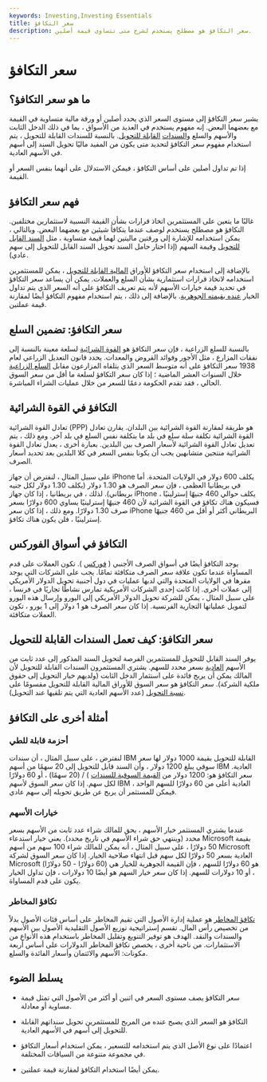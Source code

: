 ```yaml
---
keywords: Investing,Investing Essentials
title: سعر التكافؤ
description: سعر التكافؤ هو مصطلح يستخدم لشرح متى تتساوى قيمة أصلين.
---
```


# سعر التكافؤ
## ما هو سعر التكافؤ؟

يشير سعر التكافؤ إلى مستوى السعر الذي يحدد أصلين أو ورقة مالية متساوية في القيمة مع بعضهما البعض. إنه مفهوم يستخدم في العديد من الأسواق ، بما في ذلك الدخل الثابت والأسهم والسلع [والسندات](/convertiblebond) [القابلة للتحويل](/convertiblebond). بالنسبة للسندات القابلة للتحويل ، يتم استخدام مفهوم سعر التكافؤ لتحديد متى يكون من المفيد ماليًا تحويل السند إلى أسهم في الأسهم العادية.

إذا تم تداول أصلين على أساس التكافؤ ، فيمكن الاستدلال على أنهما بنفس السعر أو القيمة.

## فهم سعر التكافؤ

غالبًا ما يتعين على المستثمرين اتخاذ قرارات بشأن القيمة النسبية لاستثمارين مختلفين. التكافؤ هو مصطلح يستخدم لوصف عندما يتكافأ شيئين مع بعضهما البعض. وبالتالي ، يمكن استخدامه للإشارة إلى ورقتين ماليتين لهما قيمة متساوية ، مثل [السند القابل للتحويل](/convertiblebond) وقيمة السهم (إذا اختار حامل السند تحويل السند القابل للتحويل إلى سهم عادي).

بالإضافة إلى استخدام سعر التكافؤ للأوراق [المالية القابلة للتحويل](/convertible-security) ، يمكن للمستثمرين استخدامه لاتخاذ قرارات استثمارية بشأن السلع والعملات. يمكن أن يساعد سعر التكافؤ في تحديد قيمة خيارات الأسهم لأنه يتم تعريف التكافؤ على أنه السعر الذي يتم تداول الخيار [عنده بقيمته الجوهرية](/intrinsicvalue). بالإضافة إلى ذلك ، يتم استخدام مفهوم التكافؤ أيضًا لمقارنة قيمة عملتين.

## سعر التكافؤ: تضمين السلع

بالنسبة للسلع الزراعية ، فإن سعر التكافؤ هو [القوة الشرائية](/purchasingpower) لسلعة معينة بالنسبة إلى نفقات المزارع ، مثل الأجور وفوائد القروض والمعدات. يحدد قانون التعديل الزراعي لعام 1938 سعر التكافؤ على أنه متوسط السعر الذي يتلقاه المزارعون مقابل [السلع الزراعية](/commodity) خلال السنوات العشر الماضية ؛ إذا كان سعر التكافؤ لسلعة ما أقل من سعر السوق الحالي ، فقد تقدم الحكومة دعمًا للسعر من خلال عمليات الشراء المباشرة.

## التكافؤ في القوة الشرائية

تعادل القوة الشرائية (PPP) هو طريقة لمقارنة القوة الشرائية بين البلدان. يقارن تعادل القوة الشرائية تكلفة سلة سلع في بلد ما بتكلفة نفس السلع في بلد آخر. ومع ذلك ، يتم تعديل تعادل القوة الشرائية لأسعار الصرف بين البلدين. بعبارة أخرى ، يعدل تعادل القوة الشرائية منتجين متشابهين يجب أن يكونا بنفس السعر في كلا البلدين بعد تحديد أسعار الصرف.

على سبيل المثال ، لنفترض أن جهاز iPhone يكلف 600 دولار في الولايات المتحدة. أما في بريطانيا العظمى ، فإن سعر الصرف هو 1.30 دولار (يكلف 1.30 دولار لكل جنيه بريطاني). لذلك ، في بريطانيا ، إذا كان جهاز iPhone يكلف حوالي 460 جنيهًا إسترلينيًا ، فسيكون هناك تكافؤ في القوة الشرائية لأن 460 جنيهًا إسترلينيًا يساوي 600 دولارًا بسعر صرف 1.30 دولارًا. ومع ذلك ، إذا كان سعر iPhone البريطاني أكثر أو أقل من 460 جنيهًا إسترلينيًا ، فلن يكون هناك تكافؤ.

## التكافؤ في أسواق الفوركس

يوجد التكافؤ أيضًا في أسواق الصرف الأجنبي ( [فوركس](/forex) ). تكون العملات على قدم المساواة عندما تكون علاقة سعر الصرف متكافئة تمامًا. يجب على الشركات التي يوجد مقرها في الولايات المتحدة والتي لديها عمليات في دول أجنبية تحويل الدولار الأمريكي إلى عملات أخرى. إذا كانت إحدى الشركات الأمريكية تمارس نشاطًا تجاريًا في فرنسا ، على سبيل المثال ، يمكن للشركة تحويل الدولار الأمريكي إلى اليورو وإرسال هذه اليورو لتمويل عملياتها التجارية الفرنسية. إذا كان سعر الصرف هو 1 دولار إلى 1 يورو ، تكون العملات متكافئة.

## سعر التكافؤ: كيف تعمل السندات القابلة للتحويل

يوفر السند القابل للتحويل للمستثمرين الفرصة لتحويل السند المذكور إلى عدد ثابت من الأسهم [العادية](/commonstock) بسعر محدد للسهم. يشتري المستثمرون السندات القابلة للتحويل لأن المالك يمكن أن يربح فائدة على استثمار الدخل الثابت (ولديهم خيار التحويل إلى حقوق ملكية الشركة). سعر التكافؤ هو سعر السوق للأوراق المالية القابلة للتحويل مقسومًا على [نسبة التحويل](/conversionratio) (عدد الأسهم العادية التي يتم تلقيها عند التحويل).

## أمثلة أخرى على التكافؤ

### أحزمة قابلة للطي

لنفترض ، على سبيل المثال ، أن سندات IBM القابلة للتحويل بقيمة 1000 دولار لها سعر سوقي يبلغ 1200 دولار ، وأن السند قابل للتحويل إلى 20 سهمًا من أسهم IBM العادية. سعر التكافؤ هو: 1200 دولار من [القيمة السوقية للسندات](/marketvalue) ) / (20 سهمًا) ، أو 60 دولارًا لكل سهم. إذا كان سعر السوق لأسهم IBM العادية أعلى من 60 دولارًا للسهم الواحد ، فيمكن للمستثمر أن يربح عن طريق تحويله إلى سهم عادي.

### خيارات الأسهم

عندما يشتري المستثمر خيار الأسهم ، يحق للمالك شراء عدد ثابت من الأسهم بسعر محدد (وينتهي حق شراء الأسهم في تاريخ محدد). يعني خيار استدعاء Microsoft بقيمة 50 دولارًا ، على سبيل المثال ، أنه يمكن للمالك شراء 100 سهم من أسهم Microsoft العادية بسعر 50 دولارًا لكل سهم قبل انتهاء صلاحية الخيار. إذا كان سعر السوق لشركة Microsoft هو 60 دولارًا للسهم ، فإن القيمة الجوهرية للخيار هي (60 دولارًا - 50 دولارًا) ، أو 10 دولارات للسهم. إذا كان سعر خيار السهم هو أيضًا 10 دولارات ، فإن تداول الخيار يكون على قدم المساواة.

### تكافؤ المخاطر

[تكافؤ المخاطر](/risk-parity) هو عملية إدارة الأصول التي تقيم المخاطر على أساس فئات الأصول بدلاً من تخصيص رأس المال. تقسم إستراتيجية توزيع الأصول التقليدية الأصول بين الأسهم والسندات والنقد. الهدف هو توفير التنويع وتقليل المخاطر باستخدام هذه الأنواع من الاستثمارات. من ناحية أخرى ، يخصص تكافؤ المخاطر الدولارات على أساس أربعة مكونات: الأسهم والائتمان وأسعار الفائدة والسلع.

## يسلط الضوء

- سعر التكافؤ يصف مستوى السعر في اثنين أو أكثر من الأصول التي تمثل قيمة مساوية أو معادلة.

- التكافؤ هو السعر الذي يصبح عنده من المربح للمستثمرين تحويل سنداتهم القابلة للتحويل إلى أسهم في الأسهم العادية.

- اعتمادًا على نوع الأصل الذي يتم استخدامه للتسعير ، يمكن استخدام أسعار التكافؤ في مجموعة متنوعة من السياقات المختلفة.

- يمكن أيضًا استخدام التكافؤ لمقارنة قيمة عملتين.

